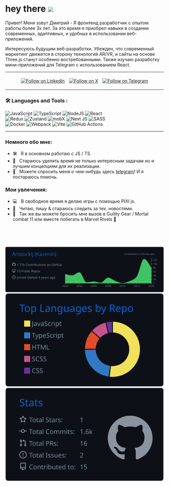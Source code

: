 <h1>
  hey there
  <img src="https://media.giphy.com/media/hvRJCLFzcasrR4ia7z/giphy.gif" width="30px"/>
</h1>

<p>
  Привет! Меня зовут Дмитрий - 
  Я фронтенд разработчик с опытом работы более 3х лет. За это время я приобрел навыки в создании современных, адаптивных, и удобных в использовании веб-приложений.  </br>

  Интересуюсь будущим веб-разработки. Убежден, что современный маркетинг движется в сторону технологий AR/VR, и сайты на основе Three.js станут особенно востребованными. Также изучаю разработку мини-приложений для Telegram с использованием React.
</p>

---


<p align="center">
  <a href="https://www.linkedin.com/in/dmitry-kazenin"><img src="https://img.shields.io/badge/Follow%20on%20LinkedIn-0077B5?style=for-the-badge&logo=linkedin&logoColor=white" alt="Follow on LinkedIn" style="height:28px; margin: 5px;"></a>
  <a href="https://x.com/aristockij"><img src="https://img.shields.io/badge/Follow%20on%20X-000000?style=for-the-badge&logo=x&logoColor=white" alt="Follow on X" style="height:28px; margin: 5px;"></a>
  <a href="https://t.me/Kazenin_dev"><img src="https://img.shields.io/badge/Telegram%20-26A5E4?style=flat-square&logo=telegram&logoColor=white" alt="Follow on Telegram" style="height:28px; margin: 5px;"></a>
</p>


---

### :hammer_and_wrench: Languages and Tools :


![JavaScript](https://img.shields.io/badge/JavaScript-F7DF1E?style=for-the-badge&logo=javascript&logoColor=black)
![TypeScript](https://img.shields.io/badge/TypeSctipt-316192?style=for-the-badge&logo=typescript&logoColor=white)
![NodeJS](https://img.shields.io/badge/node.js-6DA55F?style=for-the-badge&logo=node.js&logoColor=white)
![React](https://img.shields.io/badge/react-%2320232a.svg?style=for-the-badge&logo=react&logoColor=%2361DAFB)<br/>
![Redux](https://img.shields.io/badge/redux-%23593d88.svg?style=for-the-badge&logo=redux&logoColor=white) 
![Zustand](https://img.shields.io/badge/Zustand-000000?style=for-the-badge&logoColor=white)
![mobX](https://img.shields.io/badge/mobX-%23593288.svg?style=for-the-badge&logo=mobx&logoColor=white)
![Next JS](https://img.shields.io/badge/Next-black?style=for-the-badge&logo=next.js&logoColor=white)
![SASS](https://img.shields.io/badge/Sass-CC6699?style=for-the-badge&logo=sass&logoColor=white)<br/>
![Docker](https://img.shields.io/badge/Docker-316192?style=for-the-badge&logo=docker&logoColor=white)
![Webpack](https://img.shields.io/badge/webpack-%238DD6F9.svg?style=for-the-badge&logo=webpack&logoColor=black)
![Vite](https://img.shields.io/badge/vite-%23646CFF.svg?style=for-the-badge&logo=vite&logoColor=white)
![GitHub Actions](https://img.shields.io/badge/github%20actions-%ffffff.svg?style=for-the-badge&logo=githubactions&logoColor=#d06398)

---

### Немного обо мне:

- 🛠 &nbsp; Я в основном работаю с JS / TS.
- 🌱 &nbsp; Стараюсь уделять время не только интересным задачам но и лучшим концепциям для их реализации.
- 💬 &nbsp; Можете спросить меня о чем-нибудь здесь [telegram](https://t.me/Kazenin_dev)! И я постараюсь помочь.


### Мои увлечения:

- 💻 &nbsp; В свободное время я делаю игры с помощью PIXI js.
- 📰 &nbsp; Читаю, пишу & стараюсь следить за тех. новостями.
- 🍕 &nbsp; Так же вы можете бросить мне вызов в Guility Gear / Mortal combat 11 или вместе побегать в Marvel Rivels 👀

</br>
</br>
</br>

<p align="center">

  
[![](https://raw.githubusercontent.com/Aristockij/Aristockij/main/profile-summary-card-output/github_dark/0-profile-details.svg)](https://github.com/vn7n24fzkq/github-profile-summary-cards)
[![](https://raw.githubusercontent.com/Aristockij/Aristockij/main/profile-summary-card-output/github_dark/1-repos-per-language.svg)](https://github.com/vn7n24fzkq/github-profile-summary-cards)
[![](https://raw.githubusercontent.com/Aristockij/Aristockij/main/profile-summary-card-output/github_dark/3-stats.svg)](https://github.com/vn7n24fzkq/github-profile-summary-cards) 

</p>
